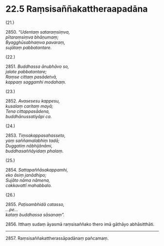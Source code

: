 

# 22.5 Raṃsisaññakattheraapadāna



(21.)

2850\. _“Udentaṃ sataraṃsiṃva,_  
_pītaraṃsiṃva bhāṇumaṃ;_  
_Byagghūsabhaṃva pavaraṃ,_  
_sujātaṃ pabbatantare._  


(22.)

2851\. _Buddhassa ānubhāvo so,_  
_jalate pabbatantare;_  
_Raṃse cittaṃ pasādetvā,_  
_kappaṃ saggamhi modahaṃ._  


(23.)

2852\. _Avasesesu kappesu,_  
_kusalaṃ caritaṃ mayā;_  
_Tena cittappasādena,_  
_buddhānussatiyāpi ca._  


(24.)

2853\. _Tiṃsakappasahasseto,_  
_yaṃ saññamalabhiṃ tadā;_  
_Duggatiṃ nābhijānāmi,_  
_buddhasaññāyidaṃ phalaṃ._  


(25.)

2854\. _Sattapaññāsakappamhi,_  
_eko āsiṃ janādhipo;_  
_Sujāto nāma nāmena,_  
_cakkavattī mahabbalo._  


(26.)

2855\. _Paṭisambhidā catasso,_  
_…pe…_  
_kataṃ buddhassa sāsanaṃ”._  


2856\. Itthaṃ sudaṃ āyasmā raṃsisaññako thero imā gāthāyo abhāsitthāti.

---

2857\. Raṃsisaññakattherassāpadānaṃ pañcamaṃ.





